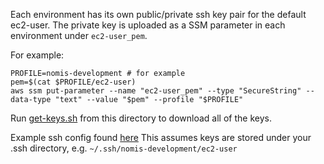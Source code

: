 Each environment has its own public/private ssh key pair for the default ec2-user.
The private key is uploaded as a SSM parameter in each environment under `ec2-user_pem`.

For example:

```
PROFILE=nomis-development # for example
pem=$(cat $PROFILE/ec2-user)
aws ssm put-parameter --name "ec2-user_pem" --type "SecureString" --data-type "text" --value "$pem" --profile "$PROFILE"
```

Run [get-keys.sh](get-keys.sh) from this directory to download all of the keys.

Example ssh config found [here](https://github.com/ministryofjustice/dso-useful-stuff/blob/main/.ssh/config)
This assumes keys are stored under your .ssh directory, e.g. `~/.ssh/nomis-development/ec2-user`

